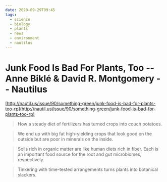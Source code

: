 ```yaml
---
date: 2020-09-29T09:45
tags:
  - science
  - biology
  - plants
  - news
  - environment
  - nautilus
---
```


# Junk Food Is Bad For Plants, Too -- Anne Biklé & David R. Montgomery -- Nautilus

[http://nautil.us/issue/90/something-green/junk-food-is-bad-for-plants-too-rp](http://nautil.us/issue/90/something-green/junk-food-is-bad-for-plants-too-rp)

> How a steady diet of fertilizers has turned crops into couch potatoes.

> We end up with big fat high-yielding crops that look good on the outside but
> are poor in minerals on the inside.

> Soils rich in organic matter are like human diets rich in fiber. Each is an
> important food source for the root and gut microbiomes, respectively.

> Tinkering with time-tested arrangements turns plants into botanical slackers.
